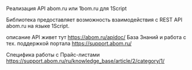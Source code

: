 
Реализация API abom.ru или 1bom.ru для 1Script

Библиотека предоставляет возможность взаимодействия с REST API abom.ru на языке 1Script.

описание API живет тут https://abom.ru/apidoc/
База Знаний и работа с тех. поддержкой портала https://support.abom.ru/

Специфика работы с Прайс-листами https://support.abom.ru/ru/knowledge_base/article/2/category/1/